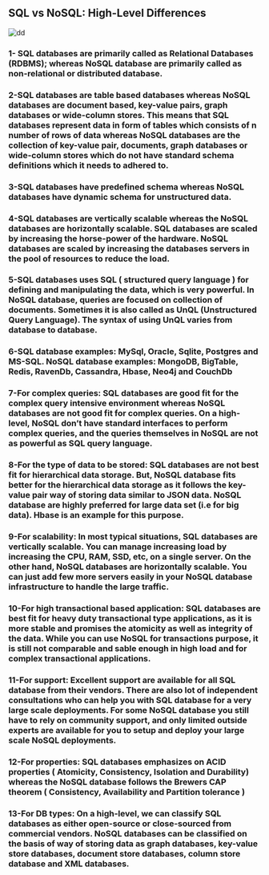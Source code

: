 ## SQL vs NoSQL: High-Level Differences

![dd](https://www.thorntech.com/wp-content/uploads/2019/01/SQLvsNoSQL.jpg)

### 1- SQL databases are primarily called as Relational Databases (RDBMS); whereas NoSQL database are primarily called as non-relational or distributed database.
### 2-SQL databases are table based databases whereas NoSQL databases are document based, key-value pairs, graph databases or wide-column stores. This means that SQL databases represent data in form of tables which consists of n number of rows of data whereas NoSQL databases are the collection of key-value pair, documents, graph databases or wide-column stores which do not have standard schema definitions which it needs to adhered to.
### 3-SQL databases have predefined schema whereas NoSQL databases have dynamic schema for unstructured data.
### 4-SQL databases are vertically scalable whereas the NoSQL databases are horizontally scalable. SQL databases are scaled by increasing the horse-power of the hardware. NoSQL databases are scaled by increasing the databases servers in the pool of resources to reduce the load.
### 5-SQL databases uses SQL ( structured query language ) for defining and manipulating the data, which is very powerful. In NoSQL database, queries are focused on collection of documents. Sometimes it is also called as UnQL (Unstructured Query Language). The syntax of using UnQL varies from database to database.
### 6-SQL database examples: MySql, Oracle, Sqlite, Postgres and MS-SQL. NoSQL database examples: MongoDB, BigTable, Redis, RavenDb, Cassandra, Hbase, Neo4j and CouchDb
### 7-For complex queries: SQL databases are good fit for the complex query intensive environment whereas NoSQL databases are not good fit for complex queries. On a high-level, NoSQL don’t have standard interfaces to perform complex queries, and the queries themselves in NoSQL are not as powerful as SQL query language.
### 8-For the type of data to be stored: SQL databases are not best fit for hierarchical data storage. But, NoSQL database fits better for the hierarchical data storage as it follows the key-value pair way of storing data similar to JSON data. NoSQL database are highly preferred for large data set (i.e for big data). Hbase is an example for this purpose.
### 9-For scalability: In most typical situations, SQL databases are vertically scalable. You can manage increasing load by increasing the CPU, RAM, SSD, etc, on a single server. On the other hand, NoSQL databases are horizontally scalable. You can just add few more servers easily in your NoSQL database infrastructure to handle the large traffic.
### 10-For high transactional based application: SQL databases are best fit for heavy duty transactional type applications, as it is more stable and promises the atomicity as well as integrity of the data. While you can use NoSQL for transactions purpose, it is still not comparable and sable enough in high load and for complex transactional applications.
### 11-For support: Excellent support are available for all SQL database from their vendors. There are also lot of independent consultations who can help you with SQL database for a very large scale deployments. For some NoSQL database you still have to rely on community support, and only limited outside experts are available for you to setup and deploy your large scale NoSQL deployments.
### 12-For properties: SQL databases emphasizes on ACID properties ( Atomicity, Consistency, Isolation and Durability) whereas the NoSQL database follows the Brewers CAP theorem ( Consistency, Availability and Partition tolerance )
### 13-For DB types: On a high-level, we can classify SQL databases as either open-source or close-sourced from commercial vendors. NoSQL databases can be classified on the basis of way of storing data as graph databases, key-value store databases, document store databases, column store database and XML databases.